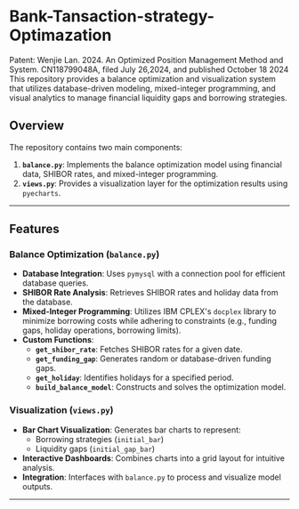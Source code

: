 # Bank-Tansaction-strategy-Optimazation
Patent: Wenjie Lan. 2024. An Optimized Position Management Method and System. CN118799048A, filed July 26,2024, and published October 18 2024 
This repository provides a balance optimization and visualization system that utilizes database-driven modeling, mixed-integer programming, and visual analytics to manage financial liquidity gaps and borrowing strategies.

## Overview

The repository contains two main components:
1. **`balance.py`**: Implements the balance optimization model using financial data, SHIBOR rates, and mixed-integer programming.
2. **`views.py`**: Provides a visualization layer for the optimization results using `pyecharts`.

---

## Features

### **Balance Optimization (`balance.py`)**
- **Database Integration**: Uses `pymysql` with a connection pool for efficient database queries.
- **SHIBOR Rate Analysis**: Retrieves SHIBOR rates and holiday data from the database.
- **Mixed-Integer Programming**: Utilizes IBM CPLEX's `docplex` library to minimize borrowing costs while adhering to constraints (e.g., funding gaps, holiday operations, borrowing limits).
- **Custom Functions**:
  - **`get_shibor_rate`**: Fetches SHIBOR rates for a given date.
  - **`get_funding_gap`**: Generates random or database-driven funding gaps.
  - **`get_holiday`**: Identifies holidays for a specified period.
  - **`build_balance_model`**: Constructs and solves the optimization model.

### **Visualization (`views.py`)**
- **Bar Chart Visualization**: Generates bar charts to represent:
  - Borrowing strategies (`initial_bar`)
  - Liquidity gaps (`initial_gap_bar`)
- **Interactive Dashboards**: Combines charts into a grid layout for intuitive analysis.
- **Integration**: Interfaces with `balance.py` to process and visualize model outputs.

---
